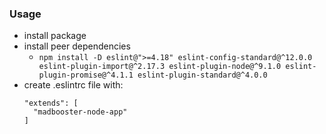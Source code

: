 ### Usage
* install package
* install peer dependencies
  * `npm install -D eslint@">=4.18" eslint-config-standard@^12.0.0 eslint-plugin-import@^2.17.3 eslint-plugin-node@^9.1.0 eslint-plugin-promise@^4.1.1 eslint-plugin-standard@^4.0.0`
* create .eslintrc file with:
  ```
  "extends": [
    "madbooster-node-app"
  ]
  ```